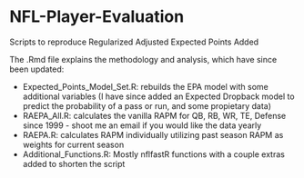 # NFL-Player-Evaluation
Scripts to reproduce Regularized Adjusted Expected Points Added

The .Rmd file explains the methodology and analysis, which have since been updated:
- Expected_Points_Model_Set.R: rebuilds the EPA model with some additional variables (I have since added an Expected Dropback model to predict the probability of a pass or run, and some propietary data)
- RAEPA_All.R: calculates the vanilla RAPM for QB, RB, WR, TE, Defense since 1999 - shoot me an email if you would like the data yearly
- RAEPA.R: calculates RAPM individually utilizing past season RAPM as weights for current season
- Additional_Functions.R: Mostly nflfastR functions with a couple extras added to shorten the script
